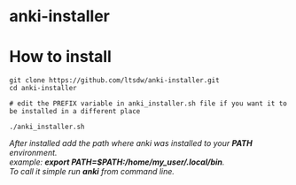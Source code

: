 # anki-installer

# How to install

```
git clone https://github.com/ltsdw/anki-installer.git
cd anki-installer

# edit the PREFIX variable in anki_installer.sh file if you want it to be installed in a different place

./anki_installer.sh
```

_After installed add the path where anki was installed to your __PATH__ environment._<br>
_example: __export PATH=$PATH:/home/my_user/.local/bin__._<br>
_To call it simple run __anki__ from command line._
